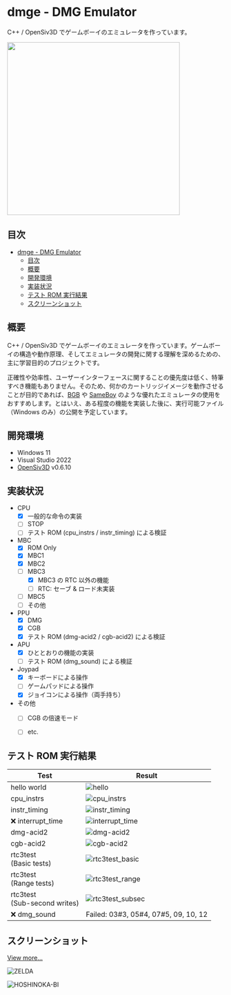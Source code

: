 # dmge - DMG Emulator

C++ / OpenSiv3D でゲームボーイのエミュレータを作っています。

<img src="screenshot/top.png" width="400">

## 目次

- [dmge - DMG Emulator](#dmge---dmg-emulator)
  - [目次](#目次)
  - [概要](#概要)
  - [開発環境](#開発環境)
  - [実装状況](#実装状況)
  - [テスト ROM 実行結果](#テスト-rom-実行結果)
  - [スクリーンショット](#スクリーンショット)


## 概要
C++ / OpenSiv3D でゲームボーイのエミュレータを作っています。ゲームボーイの構造や動作原理、そしてエミュレータの開発に関する理解を深めるための、主に学習目的のプロジェクトです。

正確性や効率性、ユーザーインターフェースに関することの優先度は低く、特筆すべき機能もありません。そのため、何かのカートリッジイメージを動作させることが目的であれば、[BGB](https://bgb.bircd.org/) や [SameBoy](https://sameboy.github.io/) のような優れたエミュレータの使用をおすすめします。とはいえ、ある程度の機能を実装した後に、実行可能ファイル（Windows のみ）の公開を予定しています。


## 開発環境

- Windows 11
- Visual Studio 2022
- [OpenSiv3D](https://github.com/Siv3D/OpenSiv3D) v0.6.10


## 実装状況

- CPU
  - [x] 一般的な命令の実装
  - [ ] STOP
  - [ ] テスト ROM (cpu_instrs / instr_timing) による検証
- MBC
  - [x] ROM Only
  - [x] MBC1
  - [x] MBC2
  - [ ] MBC3
    - [x] MBC3 の RTC 以外の機能
    - [ ] RTC: セーブ & ロード未実装
  - [ ] MBC5
  - [ ] その他
- PPU
  - [x] DMG
  - [x] CGB
  - [x] テスト ROM (dmg-acid2 / cgb-acid2) による検証
- APU
  - [x] ひととおりの機能の実装
  - [ ] テスト ROM (dmg_sound) による検証
- Joypad
  - [x] キーボードによる操作
  - [ ] ゲームパッドによる操作
  - [x] ジョイコンによる操作（両手持ち）
- その他
  - [ ] CGB の倍速モード
  - [ ] etc.


## テスト ROM 実行結果

|Test|Result|
|---|---|
|hello world|![hello](screenshot/test_result/hello.png)|
|cpu_instrs|![cpu_instrs](screenshot/test_result/cpu_instrs.png)|
|instr_timing|![instr_timing](screenshot/test_result/instr_timing.png)|
|❌ interrupt_time|![interrupt_time](screenshot/test_result/interrupt_time.png)|
|dmg-acid2|![dmg-acid2](screenshot/test_result/dmg-acid2.png)|
|cgb-acid2|![cgb-acid2](screenshot/test_result/cgb-acid2.png)|
|rtc3test<br>(Basic tests)|![rtc3test_basic](screenshot/test_result/rtc3test_basic.png)|
|rtc3test<br>(Range tests)|![rtc3test_range](screenshot/test_result/rtc3test_range.png)|
|rtc3test<br>(Sub-second writes)|![rtc3test_subsec](screenshot/test_result/rtc3test_subsec.png)|
|❌ dmg_sound|Failed: 03#3, 05#4, 07#5, 09, 10, 12 |

## スクリーンショット

[View more...](screenshot.md)

![ZELDA](screenshot/zelda.png)

![HOSHINOKA-BI](screenshot/hoshinok.png)
